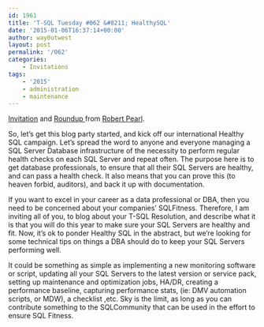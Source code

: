```yaml
---
id: 1961
title: 'T-SQL Tuesday #062 &#8211; HealthySQL'
date: '2015-01-06T16:37:14+00:00'
author: way0utwest
layout: post
permalink: '/062'
categories:
    - Invitations
tags:
    - '2015'
    - administration
    - maintenance
---
```


[Invitation](http://www.sqlservercentral.com/blogs/pearlknows/2015/01/06/t-sql-tuesday-62-invitation-to-healthysql/) and [Roundup ](http://www.sqlservercentral.com/blogs/pearlknows/2015/01/29/t-sql-tuesday-62-wrap-up/)from [Robert Pearl](http://www.sqlservercentral.com/blogs/pearlknows/).

So, let’s get this blog party started, and kick off our international Healthy SQL campaign. Let’s spread the word to anyone and everyone managing a SQL Server Database infrastructure of the necessity to perform regular health checks on each SQL Server and repeat often. The purpose here is to get database professionals, to ensure that all their SQL Servers are healthy, and can pass a health check. It also means that you can prove this (to heaven forbid, auditors), and back it up with documentation.

If you want to excel in your career as a data professional or DBA, then you need to be concerned about your companies’ SQLFitness. Therefore, I am inviting all of you, to blog about your T-SQL Resolution, and describe what it is that you will do this year to make sure your SQL Servers are healthy and fit. Now, it’s ok to ponder Healthy SQL in the abstract, but we’re looking for some technical tips on things a DBA should do to keep your SQL Servers performing well.

It could be something as simple as implementing a new monitoring software or script, updating all your SQL Servers to the latest version or service pack, setting up maintenance and optimization jobs, HA/DR, creating a performance baseline, capturing performance stats, (ie: DMV automation scripts, or MDW), a checklist ,etc. Sky is the limit, as long as you can contribute something to the SQLCommunity that can be used in the effort to ensure SQL Fitness.